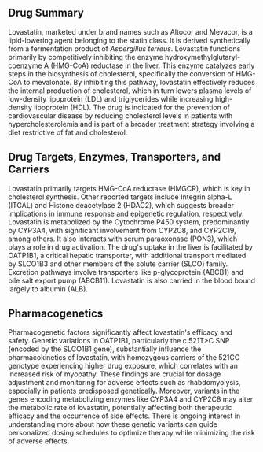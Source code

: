 ## Drug Summary
Lovastatin, marketed under brand names such as Altocor and Mevacor, is a lipid-lowering agent belonging to the statin class. It is derived synthetically from a fermentation product of _Aspergillus terreus_. Lovastatin functions primarily by competitively inhibiting the enzyme hydroxymethylglutaryl-coenzyme A (HMG-CoA) reductase in the liver. This enzyme catalyzes early steps in the biosynthesis of cholesterol, specifically the conversion of HMG-CoA to mevalonate. By inhibiting this pathway, lovastatin effectively reduces the internal production of cholesterol, which in turn lowers plasma levels of low-density lipoprotein (LDL) and triglycerides while increasing high-density lipoprotein (HDL). The drug is indicated for the prevention of cardiovascular disease by reducing cholesterol levels in patients with hypercholesterolemia and is part of a broader treatment strategy involving a diet restrictive of fat and cholesterol.

## Drug Targets, Enzymes, Transporters, and Carriers
Lovastatin primarily targets HMG-CoA reductase (HMGCR), which is key in cholesterol synthesis. Other reported targets include Integrin alpha-L (ITGAL) and Histone deacetylase 2 (HDAC2), which suggests broader implications in immune response and epigenetic regulation, respectively. Lovastatin is metabolized by the Cytochrome P450 system, predominantly by CYP3A4, with significant involvement from CYP2C8, and CYP2C19, among others. It also interacts with serum paraoxonase (PON3), which plays a role in drug activation. The drug's uptake in the liver is facilitated by OATP1B1, a critical hepatic transporter, with additional transport mediated by SLCO1B3 and other members of the solute carrier (SLCO) family. Excretion pathways involve transporters like p-glycoprotein (ABCB1) and bile salt export pump (ABCB11). Lovastatin is also carried in the blood bound largely to albumin (ALB).

## Pharmacogenetics
Pharmacogenetic factors significantly affect lovastatin's efficacy and safety. Genetic variations in OATP1B1, particularly the c.521T>C SNP (encoded by the SLCO1B1 gene), substantially influence the pharmacokinetics of lovastatin, with homozygous carriers of the 521CC genotype experiencing higher drug exposure, which correlates with an increased risk of myopathy. These findings are crucial for dosage adjustment and monitoring for adverse effects such as rhabdomyolysis, especially in patients predisposed genetically. Moreover, variants in the genes encoding metabolizing enzymes like CYP3A4 and CYP2C8 may alter the metabolic rate of lovastatin, potentially affecting both therapeutic efficacy and the occurrence of side effects. There is ongoing interest in understanding more about how these genetic variants can guide personalized dosing schedules to optimize therapy while minimizing the risk of adverse effects.